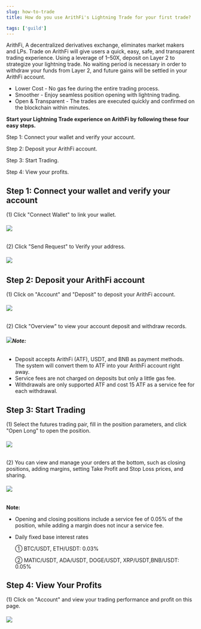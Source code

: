 ```yaml
---
slug: how-to-trade
title: How do you use ArithFi's Lightning Trade for your first trade?

tags: ['guild']
---
```


ArithFi, A decentralized derivatives exchange, eliminates market makers and LPs. Trade on ArithFi will give users a quick, easy, safe, and transparent trading experience. Using a leverage of 1–50X, deposit on Layer 2 to strategize your lightning trade. No waiting period is necessary in order to withdraw your funds from Layer 2, and future gains will be settled in your ArithFi account.

- Lower Cost - No gas fee during the entire trading process.
- Smoother - Enjoy seamless position opening with lightning trading.
- Open & Transparent - The trades are executed quickly and confirmed on the blockchain within minutes.

**Start your Lightning Trade experience on ArithFi by following these four easy steps.**

Step 1: Connect your wallet and verify your account.

Step 2: Deposit your ArithFi account.

Step 3: Start Trading.

Step 4: View your profits.

## **Step 1: Connect your wallet and verify your account**

(1) Click "Connect Wallet"  to link your wallet.

###### ![](https://bafybeicp5kgnfe7q6vtc6jlprv33setne7hmdwhwthop2juj7j3e257df4.ipfs.nftstorage.link/11.png)

(2) Click "Send Request" to Verify your address.

###### ![](https://bafybeicp5kgnfe7q6vtc6jlprv33setne7hmdwhwthop2juj7j3e257df4.ipfs.nftstorage.link/22.png)

## **Step 2: Deposit your ArithFi account**

(1) Click on "Account" and "Deposit" to deposit your ArithFi account.

###### ![](https://bafybeicp5kgnfe7q6vtc6jlprv33setne7hmdwhwthop2juj7j3e257df4.ipfs.nftstorage.link/33.png)

(2) Click "Overview" to view your account deposit and withdraw records.

###### ![](https://bafybeicp5kgnfe7q6vtc6jlprv33setne7hmdwhwthop2juj7j3e257df4.ipfs.nftstorage.link/44.png)**Note:**

- Deposit accepts ArithFi (ATF), USDT, and BNB as payment methods. The system will convert them to ATF into your ArithFi account right away.
- Service fees are not charged on deposits but only a little gas fee.
- Withdrawals are only supported ATF and cost 15 ATF as a service fee for each withdrawal.

## **Step 3: Start Trading**

(1) Select the futures trading pair, fill in the position parameters, and click "Open Long" to open the position.

###### ![](https://bafybeicu3pvbrwbbnjhovlqizxojkfztcnrssqqbripkhz5yver7xu3lq4.ipfs.nftstorage.link/111.png)

(2) You can view and manage your orders at the bottom, such as closing positions, adding margins, setting Take Profit and Stop Loss prices, and sharing.

###### ![](https://bafybeicu3pvbrwbbnjhovlqizxojkfztcnrssqqbripkhz5yver7xu3lq4.ipfs.nftstorage.link/222.png)

**Note:**

- Opening and closing positions include a service fee of 0.05% of the position, while adding a margin does not incur a service fee.

- Daily fixed base interest rates

  ① BTC/USDT, ETH/USDT: 0.03%

  ② MATIC/USDT, ADA/USDT, DOGE/USDT, XRP/USDT,BNB/USDT: 0.05%

## **Step 4: View Your Profits**

(1) Click on "Account" and view your trading performance and profit on this page.

###### ![](https://bafybeicp5kgnfe7q6vtc6jlprv33setne7hmdwhwthop2juj7j3e257df4.ipfs.nftstorage.link/77.png)